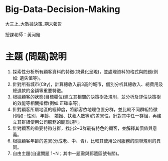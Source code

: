 # Big-Data-Decision-Making
大三上_大數據決策_期末報告

授課老師：黃河銓

# 主題 (問題)說明
1. 探索性分析所有顧客資料的特徵(視覺化呈現)，並處理資料的格式與問題(例如: 遺失值等)。
2. 針對所有城市(City)，計算總收入前3高的城市，個別分析其總收入、總費用及總退款的金額等重要特徵。
3. 根據顧客的狀態(目標欄位)建立其相關的決策樹及規則，並分析及評估決策樹的效能等相關指標(例如:正確率等)。
4. 針對顧客所屬地區的經緯度，將顧客依地理位置分群，並比較不同群組特徵(例如 : 性別、年齡、 婚姻、扶養人數等)的差異性，針對其中任一群組，再建立其群組使用公司服務的關聯規則。
5. 針對顧客的重要特徵分群，找出2~3群最有特色的顧客，並解釋其價值與意義。
6. 根據顧客年齡的差異(分成老、中、青)，比較其使用公司服務的關聯規則的異同。
7. 自由主題(自選問題 1~N；其中一題需與郵遞區號有關)。
